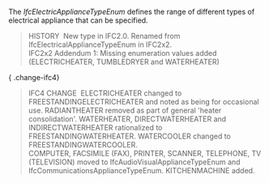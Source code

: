 ﻿The _IfcElectricApplianceTypeEnum_ defines the range of different types of electrical appliance that can be specified.

> HISTORY&nbsp; New type in IFC2.0. Renamed from IfcElectricalApplianceTypeEnum in IFC2x2.  
> IFC2x2 Addendum 1: Missing enumeration values added (ELECTRICHEATER, TUMBLEDRYER and WATERHEATER)

{ .change-ifc4}
> IFC4 CHANGE&nbsp; ELECTRICHEATER changed to FREESTANDINGELECTRICHEATER and noted as being for occasional use. RADIANTHEATER removed as part of general 'heater consolidation'. WATERHEATER, DIRECTWATERHEATER and INDIRECTWATERHEATER rationalized to FREESTANDINGWATERHEATER. WATERCOOLER changed to FREESTANDINGWATERCOOLER.   
> COMPUTER, FACSIMILE (FAX), PRINTER, SCANNER, TELEPHONE, TV (TELEVISION) moved to IfcAudioVisualApplianceTypeEnum and IfcCommunicationsApplianceTypeEnum. KITCHENMACHINE added.
